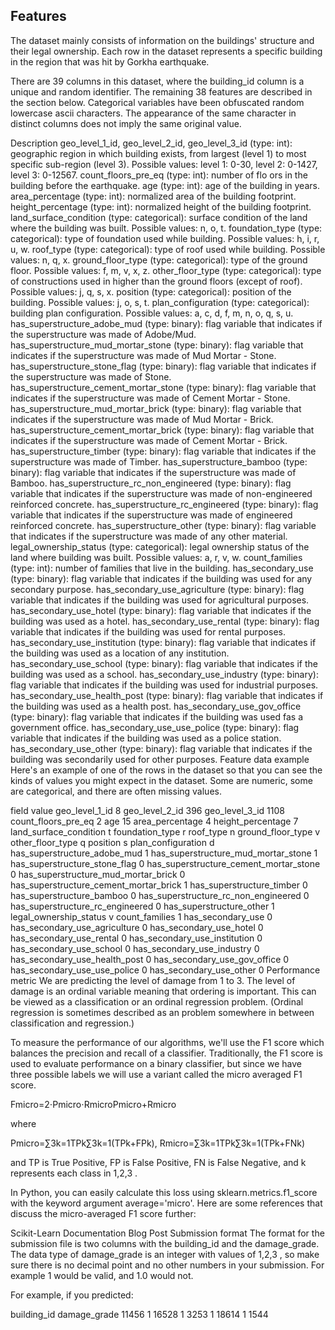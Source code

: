 ## Features
The dataset mainly consists of information on the buildings' structure and their legal ownership. Each row in the dataset represents a specific building in the region that was hit by Gorkha earthquake.

There are 39 columns in this dataset, where the building_id column is a unique and random identifier. The remaining 38 features are described in the section below. Categorical variables have been obfuscated random lowercase ascii characters. The appearance of the same character in distinct columns does not imply the same original value.

Description
geo_level_1_id, geo_level_2_id, geo_level_3_id (type: int): geographic region in which building exists, from largest (level 1) to most specific sub-region (level 3). Possible values: level 1: 0-30, level 2: 0-1427, level 3: 0-12567.
count_floors_pre_eq (type: int): number of flo
ors in the building before the earthquake.
age (type: int): age of the building in years.
area_percentage (type: int): normalized area of the building footprint.
height_percentage (type: int): normalized height of the building footprint.
land_surface_condition (type: categorical): surface condition of the land where the building was built. Possible values: n, o, t.
foundation_type (type: categorical): type of foundation used while building. Possible values: h, i, r, u, w.
roof_type (type: categorical): type of roof used while building. Possible values: n, q, x.
ground_floor_type (type: categorical): type of the ground floor. Possible values: f, m, v, x, z.
other_floor_type (type: categorical): type of constructions used in higher than the ground floors (except of roof). Possible values: j, q, s, x.
position (type: categorical): position of the building. Possible values: j, o, s, t.
plan_configuration (type: categorical): building plan configuration. Possible values: a, c, d, f, m, n, o, q, s, u.
has_superstructure_adobe_mud (type: binary): flag variable that indicates if the superstructure was made of Adobe/Mud.
has_superstructure_mud_mortar_stone (type: binary): flag variable that indicates if the superstructure was made of Mud Mortar - Stone.
has_superstructure_stone_flag (type: binary): flag variable that indicates if the superstructure was made of Stone.
has_superstructure_cement_mortar_stone (type: binary): flag variable that indicates if the superstructure was made of Cement Mortar - Stone.
has_superstructure_mud_mortar_brick (type: binary): flag variable that indicates if the superstructure was made of Mud Mortar - Brick.
has_superstructure_cement_mortar_brick (type: binary): flag variable that indicates if the superstructure was made of Cement Mortar - Brick.
has_superstructure_timber (type: binary): flag variable that indicates if the superstructure was made of Timber.
has_superstructure_bamboo (type: binary): flag variable that indicates if the superstructure was made of Bamboo.
has_superstructure_rc_non_engineered (type: binary): flag variable that indicates if the superstructure was made of non-engineered reinforced concrete.
has_superstructure_rc_engineered (type: binary): flag variable that indicates if the superstructure was made of engineered reinforced concrete.
has_superstructure_other (type: binary): flag variable that indicates if the superstructure was made of any other material.
legal_ownership_status (type: categorical): legal ownership status of the land where building was built. Possible values: a, r, v, w.
count_families (type: int): number of families that live in the building.
has_secondary_use (type: binary): flag variable that indicates if the building was used for any secondary purpose.
has_secondary_use_agriculture (type: binary): flag variable that indicates if the building was used for agricultural purposes.
has_secondary_use_hotel (type: binary): flag variable that indicates if the building was used as a hotel.
has_secondary_use_rental (type: binary): flag variable that indicates if the building was used for rental purposes.
has_secondary_use_institution (type: binary): flag variable that indicates if the building was used as a location of any institution.
has_secondary_use_school (type: binary): flag variable that indicates if the building was used as a school.
has_secondary_use_industry (type: binary): flag variable that indicates if the building was used for industrial purposes.
has_secondary_use_health_post (type: binary): flag variable that indicates if the building was used as a health post.
has_secondary_use_gov_office (type: binary): flag variable that indicates if the building was used fas a government office.
has_secondary_use_use_police (type: binary): flag variable that indicates if the building was used as a police station.
has_secondary_use_other (type: binary): flag variable that indicates if the building was secondarily used for other purposes.
Feature data example
Here's an example of one of the rows in the dataset so that you can see the kinds of values you might expect in the dataset. Some are numeric, some are categorical, and there are often missing values. 

field	value
geo_level_1_id	8
geo_level_2_id	396
geo_level_3_id	1108
count_floors_pre_eq	2
age	15
area_percentage	4
height_percentage	7
land_surface_condition	t
foundation_type	r
roof_type	n
ground_floor_type	v
other_floor_type	q
position	s
plan_configuration	d
has_superstructure_adobe_mud	1
has_superstructure_mud_mortar_stone	1
has_superstructure_stone_flag	0
has_superstructure_cement_mortar_stone	0
has_superstructure_mud_mortar_brick	0
has_superstructure_cement_mortar_brick	1
has_superstructure_timber	0
has_superstructure_bamboo	0
has_superstructure_rc_non_engineered	0
has_superstructure_rc_engineered	0
has_superstructure_other	1
legal_ownership_status	v
count_families	1
has_secondary_use	0
has_secondary_use_agriculture	0
has_secondary_use_hotel	0
has_secondary_use_rental	0
has_secondary_use_institution	0
has_secondary_use_school	0
has_secondary_use_industry	0
has_secondary_use_health_post	0
has_secondary_use_gov_office	0
has_secondary_use_use_police	0
has_secondary_use_other	0
Performance metric
We are predicting the level of damage from 1 to 3. The level of damage is an ordinal variable meaning that ordering is important. This can be viewed as a classification or an ordinal regression problem. (Ordinal regression is sometimes described as an problem somewhere in between classification and regression.)

To measure the performance of our algorithms, we'll use the F1 score which balances the precision and recall of a classifier. Traditionally, the F1 score is used to evaluate performance on a binary classifier, but since we have three possible labels we will use a variant called the micro averaged F1 score.

Fmicro=2⋅Pmicro⋅RmicroPmicro+Rmicro

where

Pmicro=∑3k=1TPk∑3k=1(TPk+FPk),  Rmicro=∑3k=1TPk∑3k=1(TPk+FNk)

and TP
 is True Positive, FP
 is False Positive, FN
 is False Negative, and k
 represents each class in 1,2,3
.

In Python, you can easily calculate this loss using sklearn.metrics.f1_score with the keyword argument average='micro'. Here are some references that discuss the micro-averaged F1 score further:

Scikit-Learn Documentation
Blog Post
Submission format
The format for the submission file is two columns with the building_id and the damage_grade. The data type of damage_grade is an integer with values of 1,2,3
, so make sure there is no decimal point and no other numbers in your submission. For example 1 would be valid, and 1.0 would not.

For example, if you predicted:

building_id	damage_grade
11456	1
16528	1
3253	1
18614	1
1544	
